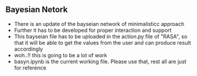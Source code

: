 ## Bayesian Netork

- There is an update of the bayseian network of minimalisticc approach
- Further it has to be developed for proper interaction and support
- This bayseian file has to be uploaded in the action.py file of "RASA", so that it will be able to get the values from the user and can produce result accordingly
- woh..!! this is going to be a lot of work
- basyn.ipynb is the current working file. Please use that, rest all are just for reference
